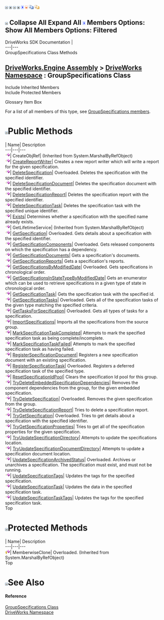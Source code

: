 ![](dotnetimages/collapse.gif) ![](dotnetimages/expand.gif) ![](dotnetimages/collapse.gif) ![](dotnetimages/expand.gif) ![](dotnetimages/drpdown.gif) ![](dotnetimages/drpdown_orange.gif) ![](dotnetimages/copycode.gif) ![](dotnetimages/copycodeHighlight.gif)

![](dotnetimages/collapse.gif) Collapse All Expand All ![](dotnetimages/drpdown.gif) Members Options: Show All  Members Options: Filtered   
---  
DriveWorks SDK Documentation  |   
---|---  
GroupSpecifications Class Methods   
  
[DriveWorks.Engine Assembly](topic2156.md) > [DriveWorks Namespace](topic2159.md) : GroupSpecifications Class  
---  
  
Include Inherited Members    
Include Protected Members    


Glossary Item Box

For a list of all members of this type, see [GroupSpecifications members](topic3356.md).

# ![](dotnetimages/collapse.gif)Public Methods

| Name| Description  
---|---|---  
![Public Method](dotnetimages/publicMethod.gif)| CreateObjRef|  (Inherited from System.MarshalByRefObject)  
![Public Method](dotnetimages/publicMethod.gif)| [CreateReportWriter](topic3361.md)| Creates a new report writer which will write a report for the given specification.   
![Public Method](dotnetimages/publicMethod.gif)| [DeleteSpecification](topic3362.md)| Overloaded. Deletes the specification with the specified identifier.   
![Public Method](dotnetimages/publicMethod.gif)| [DeleteSpecificationDocument](topic3365.md)| Deletes the specification document with the specified identifier.   
![Public Method](dotnetimages/publicMethod.gif)| [DeleteSpecificationReport](topic3366.md)| Deletes the specification report with the specified identifier.   
![Public Method](dotnetimages/publicMethod.gif)| [DeleteSpecificationTask](topic3367.md)| Deletes the specification task with the specified unique identifier.   
![Public Method](dotnetimages/publicMethod.gif)| [Exists](topic3368.md)| Determines whether a specification with the specified name already exists.   
![Public Method](dotnetimages/publicMethod.gif)| GetLifetimeService|  (Inherited from System.MarshalByRefObject)  
![Public Method](dotnetimages/publicMethod.gif)| [GetSpecification](topic3369.md)| Overloaded. Gets details about a specification with the specified identifier.   
![Public Method](dotnetimages/publicMethod.gif)| [GetSpecificationComponents](topic3372.md)| Overloaded. Gets released components on which the specification has a dependency.   
![Public Method](dotnetimages/publicMethod.gif)| [GetSpecificationDocuments](topic3375.md)| Gets a specification's documents.   
![Public Method](dotnetimages/publicMethod.gif)| [GetSpecificationReports](topic3376.md)| Gets a specification's reports.   
![Public Method](dotnetimages/publicMethod.gif)| [GetSpecificationsByModifiedDate](topic3377.md)| Overloaded. Gets specifications in chronological order.   
![Public Method](dotnetimages/publicMethod.gif)| [GetSpecificationsInStateTypeByModifiedDate](topic3380.md)| Gets an enumerator which can be used to retrieve specifications in a given type of state in chronological order.   
![Public Method](dotnetimages/publicMethod.gif)| [GetSpecificationTask](topic3381.md)| Gets the specification task with the specified id.   
![Public Method](dotnetimages/publicMethod.gif)| [GetSpecificationTasks](topic3382.md)| Overloaded. Gets all of the specification tasks of the given type matching the specified criteria.   
![Public Method](dotnetimages/publicMethod.gif)| [GetTasksForSpecification](topic3385.md)| Overloaded. Gets all types of tasks for a specification.   
![Public Method](dotnetimages/publicMethod.gif)| [ImportSpecifications](topic3389.md)| Imports all the specifications from the source group.   
![Public Method](dotnetimages/publicMethod.gif)| [MarkSpecificationTaskCompleted](topic3390.md)| Attempts to mark the specified specification task as being complete/incomplete.   
![Public Method](dotnetimages/publicMethod.gif)| [MarkSpecificationTaskFailed](topic3391.md)| Attempts to mark the specified specification task as having failed.   
![Public Method](dotnetimages/publicMethod.gif)| [RegisterSpecificationDocument](topic3392.md)| Registers a new specification document with an existing specification.   
![Public Method](dotnetimages/publicMethod.gif)| [RegisterSpecificationTask](topic3393.md)| Overloaded. Registers a deferred specification task of the specified type.   
![Public Method](dotnetimages/publicMethod.gif)| [ResetSpecificationIdPool](topic3396.md)| Clears the specification Id pool for this group.   
![Public Method](dotnetimages/publicMethod.gif)| [TryDeleteEmbeddedSpecificationDependencies](topic3397.md)| Removes the component dependencies from the group, for the given embedded specification.   
![Public Method](dotnetimages/publicMethod.gif)| [TryDeleteSpecification](topic3398.md)| Overloaded. Removes the given specification from the group.   
![Public Method](dotnetimages/publicMethod.gif)| [TryDeleteSpecificationReport](topic3401.md)| Tries to delete a specification report.   
![Public Method](dotnetimages/publicMethod.gif)| [TryGetSpecification](topic3402.md)| Overloaded. Tries to get details about a specification with the specified identifier.   
![Public Method](dotnetimages/publicMethod.gif)| [TryGetSpecificationProperties](topic3405.md)| Tries to get all of the specification properties for the given specification.   
![Public Method](dotnetimages/publicMethod.gif)| [TryUpdateSpecificationDirectory](topic3406.md)| Attempts to update the specifications location.   
![Public Method](dotnetimages/publicMethod.gif)| [TryUpdateSpecificationDocumentDirectory](topic3407.md)| Attempts to update a specification document location.   
![Public Method](dotnetimages/publicMethod.gif)| [UpdateSpecificationArchivedStatus](topic3408.md)| Overloaded. Archives or unarchives a specification. The specification must exist, and must not be running.   
![Public Method](dotnetimages/publicMethod.gif)| [UpdateSpecificationTags](topic3411.md)| Updates the tags for the specified specification.   
![Public Method](dotnetimages/publicMethod.gif)| [UpdateSpecificationTask](topic3412.md)| Updates the data in the specified specification task.   
![Public Method](dotnetimages/publicMethod.gif)| [UpdateSpecificationTaskTags](topic3413.md)| Updates the tags for the specified specification task.   
Top

# ![](dotnetimages/collapse.gif)Protected Methods

| Name| Description  
---|---|---  
![Protected Method](dotnetimages/protectedMethod.gif)| MemberwiseClone| Overloaded. (Inherited from System.MarshalByRefObject)  
Top

# ![](dotnetimages/collapse.gif)See Also

#### Reference

[GroupSpecifications Class](topic3355.md)   
[DriveWorks Namespace](topic2159.md)



